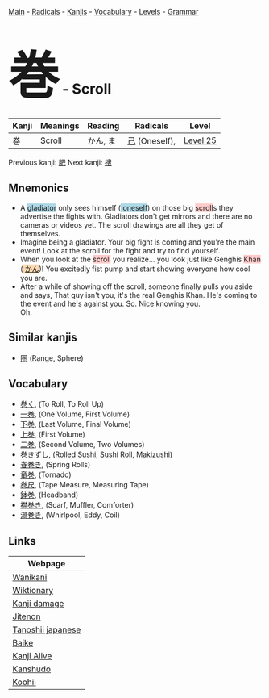 <style> bigfont {font-size: 100px}</style>
[Main](../README.md) -
[Radicals](../radicals.md) -
[Kanjis](../kanjis.md) -
[Vocabulary](../vocabulary.md) -
[Levels](../levels.md) -
[Grammar](../grammar.md)
# <bigfont> 巻</bigfont> - Scroll 

| Kanji | Meanings | Reading | Radicals | Level |
| --- | --- | --- | --- | --- |
| 巻 | Scroll | かん, ま | [己](../radicals/己.md) (Oneself),  | [Level 25](../levels/wk_level25.md) |

Previous kanji: [肥](肥.md) Next kanji: [捜](捜.md) 

## Mnemonics
 * A <span style="background-color:#ADD8E6"> gladiator</span> only sees himself (<span style="background-color:#ADD8E6"> oneself</span>) on those big <span style="background-color:#ffcccb"> scroll</span>s they advertise the fights with. Gladiators don't get mirrors and there are no cameras or videos yet. The scroll drawings are all they get of themselves.
* Imagine being a gladiator. Your big fight is coming and you're the  main event! Look at the scroll for the fight and try to find yourself.
* When you look at the <span style="background-color:#ffcccb"> scroll</span> you realize... you look just like Genghis <span style="background-color:#ffcccb"> Khan</span> (<span style="background-color:#fed8b1"> [かん](https://jisho.org/search/かん)</span>)! You excitedly fist pump and start showing everyone how cool you are.
* After a while of showing off the scroll, someone finally pulls you aside and says, That guy isn't you, it's the real Genghis Khan. He's coming to the event and he's against you. So. Nice knowing you.<br />Oh.


## Similar kanjis
 * [圏](圏.md) (Range, Sphere)


## Vocabulary
 * [巻く](../vocabulary/巻.md), (To Roll, To Roll Up)
* [一巻](../vocabulary/巻.md), (One Volume, First Volume)
* [下巻](../vocabulary/巻.md), (Last Volume, Final Volume)
* [上巻](../vocabulary/巻.md), (First Volume)
* [二巻](../vocabulary/巻.md), (Second Volume, Two Volumes)
* [巻きずし](../vocabulary/巻.md), (Rolled Sushi, Sushi Roll, Makizushi)
* [春巻き](../vocabulary/巻.md), (Spring Rolls)
* [竜巻](../vocabulary/巻.md), (Tornado)
* [巻尺](../vocabulary/巻.md), (Tape Measure, Measuring Tape)
* [鉢巻](../vocabulary/巻.md), (Headband)
* [襟巻き](../vocabulary/巻.md), (Scarf, Muffler, Comforter)
* [渦巻き](../vocabulary/巻.md), (Whirlpool, Eddy, Coil)



## Links 

| Webpage |
| --- |
| [Wanikani          ](https://www.wanikani.com/kanji/巻) |
| [Wiktionary        ](https://en.wiktionary.org/wiki/巻) |
| [Kanji damage      ](http://www.kanjidamage.com/kanji/search?utf8=✓&q=巻) |
| [Jitenon           ](https://jitenon.com/kanji/巻) |
| [Tanoshii japanese ](https://www.tanoshiijapanese.com/dictionary/kanji.cfm?k=巻) |
| [Baike             ](https://baike.baidu.com/item/巻) |
| [Kanji Alive       ](https://app.kanjialive.com/巻) |
| [Kanshudo          ](https://www.kanshudo.com/searchmn?q=巻) |
| [Koohii            ](https://kanji.koohii.com/study/kanji/巻) |

